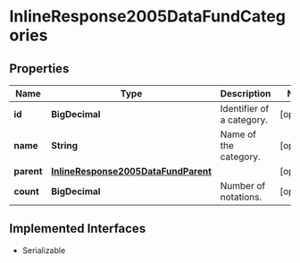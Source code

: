 

# InlineResponse2005DataFundCategories


## Properties

Name | Type | Description | Notes
------------ | ------------- | ------------- | -------------
**id** | **BigDecimal** | Identifier of a category. |  [optional]
**name** | **String** | Name of the category. |  [optional]
**parent** | [**InlineResponse2005DataFundParent**](InlineResponse2005DataFundParent.md) |  |  [optional]
**count** | **BigDecimal** | Number of notations. |  [optional]


## Implemented Interfaces

* Serializable


